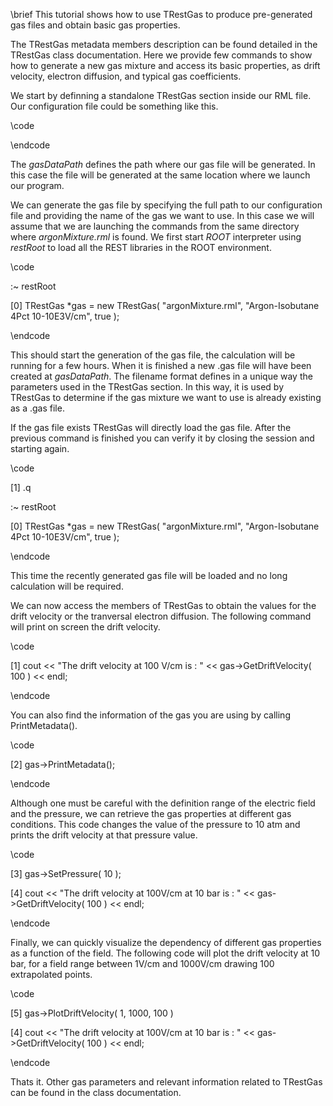 \brief This tutorial shows how to use TRestGas to produce pre-generated gas files and obtain basic gas properties.

The TRestGas metadata members description can be found detailed in the TRestGas class documentation. Here we provide few commands to show how to generate a new gas mixture and access its basic properties, as drift velocity, electron diffusion, and typical gas coefficients.

We start by definning a standalone TRestGas section inside our RML file. Our configuration file could be something like this.

\code
<!-- File : argonMixture.rml -->

<globals>
    <parameter name="gasDataPath" value="." />
</globals>

<section TRestGas name="Argon-Isobutane 4Pct 10-10E3V/cm" title="Argon-Isobutane Mixture (4Pct Isobutane)">
    <parameter name="pressure" value="1" />
    <parameter name="temperature" value="293.15" />
    <parameter name="maxElectronEnergy" value="400" />
    <parameter name="W_value" value="26.145" />
    <parameter name="nCollisions" value="10" />
    <eField Emin="10" Emax="1000." nodes="20" />
    <gasComponent name="ar" fraction="0.96" />
    <gasComponent name="iC4H10" fraction="0.04" />
</section>
\endcode

The *gasDataPath* defines the path where our gas file will be generated. In this case the file will be generated at the same location where we launch our program.

We can generate the gas file by specifying the full path to our configuration file and providing the name of the gas we want to use. In this case we will assume that we are launching the commands from the same directory where *argonMixture.rml* is found. We first start *ROOT* interpreter using *restRoot* to load all the REST libraries in the ROOT environment.

\code

:~ restRoot

[0] TRestGas *gas = new TRestGas( "argonMixture.rml", "Argon-Isobutane 4Pct 10-10E3V/cm", true );

\endcode

This should start the generation of the gas file, the calculation will be running for a few hours. When it is finished a new .gas file will have been created at *gasDataPath*. The filename format defines in a unique way the parameters used in the TRestGas section. In this way, it is used by TRestGas to determine if the gas mixture we want to use is already existing as a .gas file. 

If the gas file exists TRestGas will directly load the gas file. After the previous command is finished you can verify it by closing the session and starting again.

\code

[1] .q

:~ restRoot

[0] TRestGas *gas = new TRestGas( "argonMixture.rml", "Argon-Isobutane 4Pct 10-10E3V/cm", true );

\endcode

This time the recently generated gas file will be loaded and no long calculation will be required.

We can now access the members of TRestGas to obtain the values for the drift velocity or the tranversal electron diffusion. The following command will print on screen the drift velocity.

\code

[1] cout << "The drift velocity at 100 V/cm is : " << gas->GetDriftVelocity( 100 ) << endl;

\endcode

You can also find the information of the gas you are using by calling PrintMetadata().

\code

[2] gas->PrintMetadata();

\endcode

Although one must be careful with the definition range of the electric field and the pressure, we can retrieve the gas properties at different gas conditions. This code changes the value of the pressure to 10 atm and prints the drift velocity at that pressure value.

\code

[3] gas->SetPressure( 10 );

[4] cout << "The drift velocity at 100V/cm at 10 bar is : " << gas->GetDriftVelocity( 100 ) << endl;

\endcode

Finally, we can quickly visualize the dependency of different gas properties as a function of the field. The following code will plot the drift velocity at 10 bar, for a field range between 1V/cm and 1000V/cm drawing 100 extrapolated points.

\code

[5] gas->PlotDriftVelocity( 1, 1000, 100 )

[4] cout << "The drift velocity at 100V/cm at 10 bar is : " << gas->GetDriftVelocity( 100 ) << endl;

\endcode

Thats it. Other gas parameters and relevant information related to TRestGas can be found in the class documentation.

